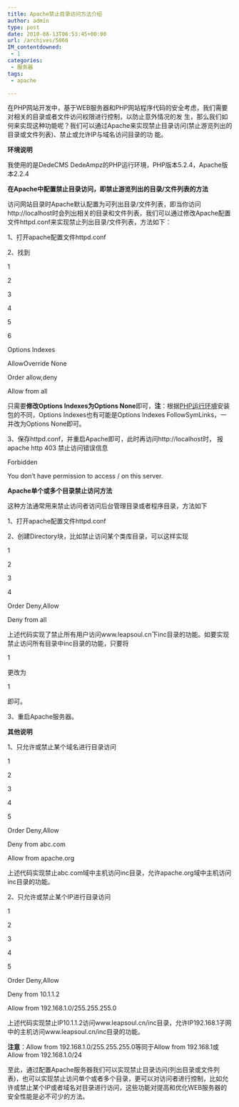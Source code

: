```yaml
---
title: Apache禁止目录访问方法介绍
author: admin
type: post
date: 2010-08-13T06:53:45+00:00
url: /archives/5066
IM_contentdowned:
 - 1
categories:
 - 服务器
tags:
 - apache

---
```

在PHP网站开发中，基于WEB服务器和PHP网站程序代码的安全考虑，我们需要对相关的目录或者文件访问权限进行控制，以防止意外情况的发 生，那么我们如何来实现这种功能呢？我们可以通过Apache来实现禁止目录访问(禁止游览列出的目录或文件列表)、禁止或允许IP与域名访问目录的功 能。

**环境说明**

我使用的是DedeCMS DedeAmpz的PHP运行环境，PHP版本5.2.4，Apache版本2.2.4

**在Apache中配置禁止目录访问，即禁止游览列出的目录/文件列表的方法**

访问网站目录时Apache默认配置为可列出目录/文件列表，即当你访问http://localhost时会列出相关的目录和文件列表，我们可以通过修改Apache配置文件httpd.conf来实现禁止列出目录/文件列表，方法如下：

1、打开apache配置文件httpd.conf

2、找到

1

2

3

4

5

6


Options Indexes

AllowOverride None

Order allow,deny

Allow from all

只需要**修改Options Indexes为Options None**即可，**注**：根据[PHP运行环境][1]安装包的不同，Options Indexes也有可能是Options Indexes FollowSymLinks，一并改为Options None即可。

3、保存httpd.conf，并重启Apache即可，此时再访问http://localhost时， 报apache http 403 禁止访问错误信息

Forbidden

You don’t have permission to access / on this server.

**Apache单个或多个目录禁止访问方法**

这种方法通常用来禁止访问者访问后台管理目录或者程序目录，方法如下

1、打开apache配置文件httpd.conf

2、创建Directory块，比如禁止访问某个类库目录，可以这样实现

1

2

3

4


Order Deny,Allow

Deny from all

上述代码实现了禁止所有用户访问www.leapsoul.cn下inc目录的功能。如要实现禁止访问所有目录中inc目录的功能，只要将

1


更改为

1


即可。

3、重启Apache服务器。

**其他说明**

1、只允许或禁止某个域名进行目录访问

1

2

3

4

5


Order Deny,Allow

Deny from abc.com

Allow from apache.org

上述代码实现禁止abc.com域中主机访问inc目录，允许apache.org域中主机访问inc目录的功能。

2、只允许或禁止某个IP进行目录访问

1

2

3

4

5


Order Deny,Allow

Deny from 10.1.1.2

Allow from 192.168.1.0/255.255.255.0

上述代码实现禁止IP10.1.1.2访问www.leapsoul.cn/inc目录，允许IP192.168.1子网中的主机访问www.leapsoul.cn/inc目录的功能。

**注意**：Allow from 192.168.1.0/255.255.255.0等同于Allow from 192.168.1或Allow from 192.168.1.0/24

至此，通过配置Apache服务器我们可以实现禁止目录访问(列出目录或文件列表)，也可以实现禁止访问单个或者多个目录，更可以对访问者进行控制，比如允许或禁止某个IP或者域名对目录进行访问，这些功能对提高和优化WEB服务器的安全性能是必不可少的方法。

 [1]: http://www.leapsoul.cn/?tag=php%E7%8E%AF%E5%A2%83%E9%85%8D%E7%BD%AE "PHP环境配置"